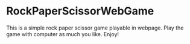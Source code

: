 # RockPaperScissorWebGame
This is a simple rock paper scissor game playable in webpage. Play the game with computer as much you like. Enjoy!
